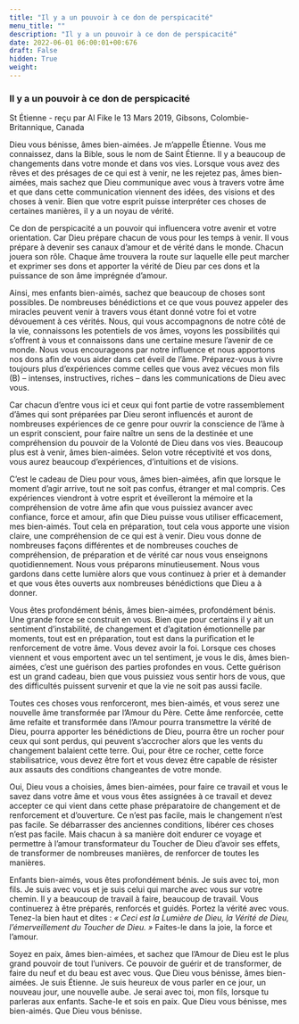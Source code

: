 ```yaml
---
title: "Il y a un pouvoir à ce don de perspicacité"
menu_title: ""
description: "Il y a un pouvoir à ce don de perspicacité"
date: 2022-06-01 06:00:01+00:676
draft: False
hidden: True
weight:
---
```

### Il y a un pouvoir à ce don de perspicacité

St Étienne - reçu par Al Fike le 13 Mars 2019, Gibsons, Colombie-Britannique, Canada

Dieu vous bénisse, âmes bien-aimées. Je m’appelle Étienne. Vous me connaissez, dans la Bible, sous le nom de Saint Étienne. Il y a beaucoup de changements dans votre monde et dans vos vies. Lorsque vous avez des rêves et des présages de ce qui est à venir, ne les rejetez pas, âmes bien-aimées, mais sachez que Dieu communique avec vous à travers votre âme et que dans cette communication viennent des idées, des visions et des choses à venir. Bien que votre esprit puisse interpréter ces choses de certaines manières, il y a un noyau de vérité.

Ce don de perspicacité a un pouvoir qui influencera votre avenir et votre orientation. Car Dieu prépare chacun de vous pour les temps à venir. Il vous prépare à devenir ses canaux d’amour et de vérité dans le monde. Chacun jouera son rôle. Chaque âme trouvera la route sur laquelle elle peut marcher et exprimer ses dons et apporter la vérité de Dieu par ces dons et la puissance de son âme imprégnée d’amour.

Ainsi, mes enfants bien-aimés, sachez que beaucoup de choses sont possibles. De nombreuses bénédictions et ce que vous pouvez appeler des miracles peuvent venir à travers vous étant donné votre foi et votre dévouement à ces vérités. Nous, qui vous accompagnons de notre côté de la vie, connaissons les potentiels de vos âmes, voyons les possibilités qui s’offrent à vous et connaissons dans une certaine mesure l’avenir de ce monde. Nous vous encourageons par notre influence et nous apportons nos dons afin de vous aider dans cet éveil de l’âme. Préparez-vous à vivre toujours plus d’expériences comme celles que vous avez vécues mon fils (B) – intenses, instructives, riches – dans les communications de Dieu avec vous.

Car chacun d’entre vous ici et ceux qui font partie de votre rassemblement d’âmes qui sont préparées par Dieu seront influencés et auront de nombreuses expériences de ce genre pour ouvrir la conscience de l’âme à un esprit conscient, pour faire naître un sens de la destinée et une compréhension du pouvoir de la Volonté de Dieu dans vos vies. Beaucoup plus est à venir, âmes bien-aimées. Selon votre réceptivité et vos dons, vous aurez beaucoup d’expériences, d’intuitions et de visions.

C’est le cadeau de Dieu pour vous, âmes bien-aimées, afin que lorsque le moment d’agir arrive, tout ne soit pas confus, étranger et mal compris. Ces expériences viendront à votre esprit et éveilleront la mémoire et la compréhension de votre âme afin que vous puissiez avancer avec confiance, force et amour, afin que Dieu puisse vous utiliser efficacement, mes bien-aimés. Tout cela en préparation, tout cela vous apporte une vision claire, une compréhension de ce qui est à venir. Dieu vous donne de nombreuses façons différentes et de nombreuses couches de compréhension, de préparation et de vérité car nous vous enseignons quotidiennement. Nous vous préparons minutieusement. Nous vous gardons dans cette lumière alors que vous continuez à prier et à demander et que vous êtes ouverts aux nombreuses bénédictions que Dieu a à donner.

Vous êtes profondément bénis, âmes bien-aimées, profondément bénis. Une grande force se construit en vous. Bien que pour certains il y ait un sentiment d’instabilité, de changement et d’agitation émotionnelle par moments, tout est en préparation, tout est dans la purification et le renforcement de votre âme. Vous devez avoir la foi. Lorsque ces choses viennent et vous emportent avec un tel sentiment, je vous le dis, âmes bien-aimées, c’est une guérison des parties profondes en vous. Cette guérison est un grand cadeau, bien que vous puissiez vous sentir hors de vous, que des difficultés puissent survenir et que la vie ne soit pas aussi facile.

Toutes ces choses vous renforceront, mes bien-aimés, et vous serez une nouvelle âme transformée par l’Amour du Père. Cette âme renforcée, cette âme refaite et transformée dans l’Amour pourra transmettre la vérité de Dieu, pourra apporter les bénédictions de Dieu, pourra être un rocher pour ceux qui sont perdus, qui peuvent s’accrocher alors que les vents du changement balaient cette terre. Oui, pour être ce rocher, cette force stabilisatrice, vous devez être fort et vous devez être capable de résister aux assauts des conditions changeantes de votre monde.

Oui, Dieu vous a choisies, âmes bien-aimées, pour faire ce travail et vous le savez dans votre âme et vous vous êtes assignées à ce travail et devez accepter ce qui vient dans cette phase préparatoire de changement et de renforcement et d’ouverture. Ce n’est pas facile, mais le changement n’est pas facile. Se débarrasser des anciennes conditions, libérer ces choses n’est pas facile. Mais chacun à sa manière doit endurer ce voyage et permettre à l’amour transformateur du Toucher de Dieu d’avoir ses effets, de transformer de nombreuses manières, de renforcer de toutes les manières.

Enfants bien-aimés, vous êtes profondément bénis. Je suis avec toi, mon fils. Je suis avec vous et je suis celui qui marche avec vous sur votre chemin. Il y a beaucoup de travail à faire, beaucoup de travail. Vous continuerez à être préparés, renforcés et guidés. Portez la vérité avec vous. Tenez-la bien haut et dites : *« Ceci est la Lumière de Dieu, la Vérité de Dieu, l’émerveillement du Toucher de Dieu. »* Faites-le dans la joie, la force et l’amour.

Soyez en paix, âmes bien-aimées, et sachez que l’Amour de Dieu est le plus grand pouvoir de tout l’univers. Ce pouvoir de guérir et de transformer, de faire du neuf et du beau est avec vous. Que Dieu vous bénisse, âmes bien-aimées. Je suis Étienne. Je suis heureux de vous parler en ce jour, un nouveau jour, une nouvelle aube. Je serai avec toi, mon fils, lorsque tu parleras aux enfants. Sache-le et sois en paix. Que Dieu vous bénisse, mes bien-aimés. Que Dieu vous bénisse.




